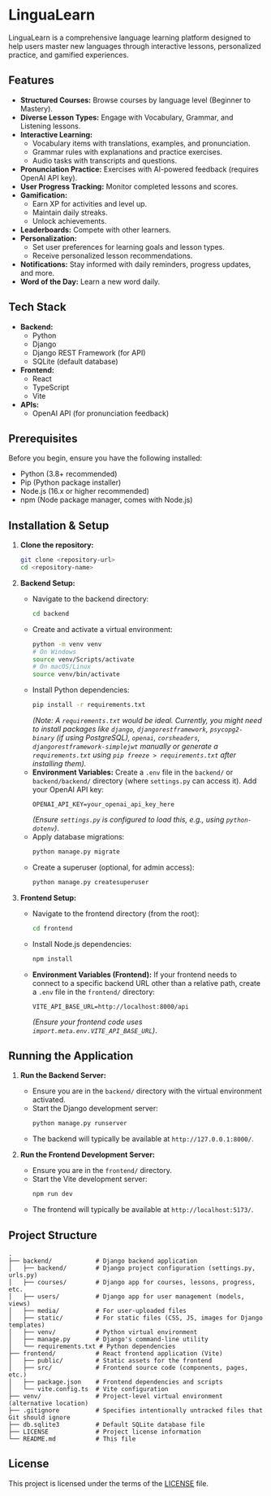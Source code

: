 # LinguaLearn

LinguaLearn is a comprehensive language learning platform designed to help users master new languages through interactive lessons, personalized practice, and gamified experiences.

## Features

*   **Structured Courses:** Browse courses by language level (Beginner to Mastery).
*   **Diverse Lesson Types:** Engage with Vocabulary, Grammar, and Listening lessons.
*   **Interactive Learning:**
    *   Vocabulary items with translations, examples, and pronunciation.
    *   Grammar rules with explanations and practice exercises.
    *   Audio tasks with transcripts and questions.
*   **Pronunciation Practice:** Exercises with AI-powered feedback (requires OpenAI API key).
*   **User Progress Tracking:** Monitor completed lessons and scores.
*   **Gamification:**
    *   Earn XP for activities and level up.
    *   Maintain daily streaks.
    *   Unlock achievements.
*   **Leaderboards:** Compete with other learners.
*   **Personalization:**
    *   Set user preferences for learning goals and lesson types.
    *   Receive personalized lesson recommendations.
*   **Notifications:** Stay informed with daily reminders, progress updates, and more.
*   **Word of the Day:** Learn a new word daily.

## Tech Stack

*   **Backend:**
    *   Python
    *   Django
    *   Django REST Framework (for API)
    *   SQLite (default database)
*   **Frontend:**
    *   React
    *   TypeScript
    *   Vite
*   **APIs:**
    *   OpenAI API (for pronunciation feedback)

## Prerequisites

Before you begin, ensure you have the following installed:

*   Python (3.8+ recommended)
*   Pip (Python package installer)
*   Node.js (16.x or higher recommended)
*   npm (Node package manager, comes with Node.js)

## Installation & Setup

1.  **Clone the repository:**
    ```bash
    git clone <repository-url>
    cd <repository-name>
    ```

2.  **Backend Setup:**
    *   Navigate to the backend directory:
        ```bash
        cd backend
        ```
    *   Create and activate a virtual environment:
        ```bash
        python -m venv venv
        # On Windows
        source venv/Scripts/activate
        # On macOS/Linux
        source venv/bin/activate
        ```
    *   Install Python dependencies:
        ```bash
        pip install -r requirements.txt
        ```
        *(Note: A `requirements.txt` would be ideal. Currently, you might need to install packages like `django`, `djangorestframework`, `psycopg2-binary` (if using PostgreSQL), `openai`, `corsheaders`, `djangorestframework-simplejwt` manually or generate a `requirements.txt` using `pip freeze > requirements.txt` after installing them).*
    *   **Environment Variables:**
        Create a `.env` file in the `backend/` or `backend/backend/` directory (where `settings.py` can access it). Add your OpenAI API key:
        ```env
        OPENAI_API_KEY=your_openai_api_key_here
        ```
        *(Ensure `settings.py` is configured to load this, e.g., using `python-dotenv`)*.
    *   Apply database migrations:
        ```bash
        python manage.py migrate
        ```
    *   Create a superuser (optional, for admin access):
        ```bash
        python manage.py createsuperuser
        ```

3.  **Frontend Setup:**
    *   Navigate to the frontend directory (from the root):
        ```bash
        cd frontend
        ```
    *   Install Node.js dependencies:
        ```bash
        npm install
        ```
    *   **Environment Variables (Frontend):**
        If your frontend needs to connect to a specific backend URL other than a relative path, create a `.env` file in the `frontend/` directory:
        ```env
        VITE_API_BASE_URL=http://localhost:8000/api
        ```
        *(Ensure your frontend code uses `import.meta.env.VITE_API_BASE_URL`)*.


## Running the Application

1.  **Run the Backend Server:**
    *   Ensure you are in the `backend/` directory with the virtual environment activated.
    *   Start the Django development server:
        ```bash
        python manage.py runserver
        ```
    *   The backend will typically be available at `http://127.0.0.1:8000/`.

2.  **Run the Frontend Development Server:**
    *   Ensure you are in the `frontend/` directory.
    *   Start the Vite development server:
        ```bash
        npm run dev
        ```
    *   The frontend will typically be available at `http://localhost:5173/`.

## Project Structure

```
.
├── backend/            # Django backend application
│   ├── backend/        # Django project configuration (settings.py, urls.py)
│   ├── courses/        # Django app for courses, lessons, progress, etc.
│   ├── users/          # Django app for user management (models, views)
│   ├── media/          # For user-uploaded files
│   ├── static/         # For static files (CSS, JS, images for Django templates)
│   ├── venv/           # Python virtual environment
│   ├── manage.py       # Django's command-line utility
│   └── requirements.txt # Python dependencies 
├── frontend/           # React frontend application (Vite)
│   ├── public/         # Static assets for the frontend
│   ├── src/            # Frontend source code (components, pages, etc.)
│   ├── package.json    # Frontend dependencies and scripts
│   └── vite.config.ts  # Vite configuration
├── venv/               # Project-level virtual environment (alternative location)
├── .gitignore          # Specifies intentionally untracked files that Git should ignore
├── db.sqlite3          # Default SQLite database file
├── LICENSE             # Project license information
└── README.md           # This file
```

## License

This project is licensed under the terms of the [LICENSE](./LICENSE) file.
